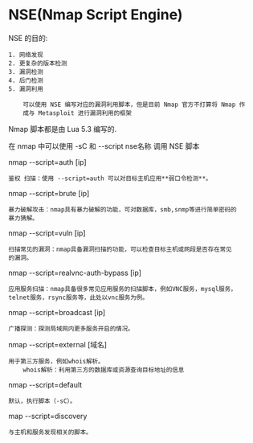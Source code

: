 # NSE(Nmap Script Engine)

NSE 的目的:
    
    1. 网络发现
    2. 更复杂的版本检测
    3. 漏洞检测
    4. 后门检测
    5. 漏洞利用
        
        可以使用 NSE 编写对应的漏洞利用脚本，但是目前 Nmap 官方不打算将 Nmap 作
        成与 Metasploit 进行漏洞利用的框架

Nmap 脚本都是由 Lua 5.3 编写的. 

在 nmap 中可以使用 -sC 和 --script nse名称 调用 NSE 脚本


nmap --script=auth [ip]

    鉴权 扫描：使用 --script=auth 可以对目标主机应用**弱口令检测**。

nmap --script=brute [ip]

    暴力破解攻击：nmap具有暴力破解的功能，可对数据库，smb,snmp等进行简单密码的
    暴力猜解。

nmap --script=vuln [ip]

    扫描常见的漏洞：nmap具备漏洞扫描的功能，可以检查目标主机或网段是否存在常见
    的漏洞。

nmap --script=realvnc-auth-bypass [ip]

    应用服务扫描：nmap具备很多常见应用服务的扫描脚本，例如VNC服务，mysql服务，
    telnet服务，rsync服务等，此处以vnc服务为例。

nmap --script=broadcast [ip]

    广播探测：探测局域网内更多服务开启的情况。

nmap --script=external [域名]

    用于第三方服务，例如whois解析。
        whois解析：利用第三方的数据库或资源查询目标地址的信息

nmap --script=default

    默认，执行脚本（-sC）。

map --script=discovery

    与主机和服务发现相关的脚本。
